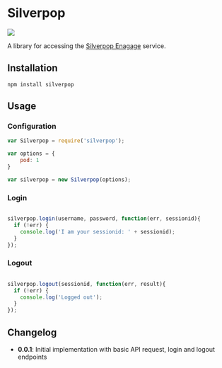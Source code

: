 # Silverpop

<a href="https://nodei.co/npm/silverpop/"><img src="https://nodei.co/npm/silverpop.png"></a>

A library for accessing the [Silverpop Enagage](http://silverpop.com) service.


## Installation

    npm install silverpop

## Usage

### Configuration

```JavaScript
var Silverpop = require('silverpop');

var options = {
    pod: 1
}

var silverpop = new Silverpop(options);

```

### Login

```JavaScript

silverpop.login(username, password, function(err, sessionid){
  if (!err) {
    console.log('I am your sessionid: ' + sessionid);
  }
});
```

### Logout

```JavaScript

silverpop.logout(sessionid, function(err, result){
  if (!err) {
    console.log('Logged out');
  }
});
```

## Changelog
* **0.0.1**: Initial implementation with basic API request, login and logout endpoints
